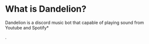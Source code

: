 # What is Dandelion?
Dandelion is a discord music bot that capable of playing sound from Youtube and Spotify*

.
